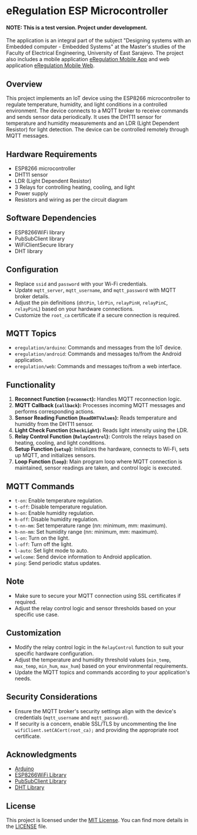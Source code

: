 # eRegulation ESP Microcontroller
#### NOTE: This is a test version. Project under development. 
The application is an integral part of the subject "Designing systems with an Embedded computer - Embedded Systems" at the Master's studies of the Faculty of Electrical Engineering, University of East Sarajevo. The project also includes a mobile application [eRegulation Mobile App](https://github.com/vascabarkapa/eregulation-mobile) and web application [eRegulation Mobile Web](https://github.com/vascabarkapa/eregulation-web).

## Overview
This project implements an IoT device using the ESP8266 microcontroller to regulate temperature, humidity, and light conditions in a controlled environment. The device connects to a MQTT broker to receive commands and sends sensor data periodically. It uses the DHT11 sensor for temperature and humidity measurements and an LDR (Light Dependent Resistor) for light detection. The device can be controlled remotely through MQTT messages.
## Hardware Requirements
- ESP8266 microcontroller
- DHT11 sensor
- LDR (Light Dependent Resistor)
- 3 Relays for controlling heating, cooling, and light
- Power supply
- Resistors and wiring as per the circuit diagram

## Software Dependencies
- ESP8266WiFi library
- PubSubClient library
- WiFiClientSecure library
- DHT library

## Configuration
- Replace `ssid` and `password` with your Wi-Fi credentials.
- Update `mqtt_server`, `mqtt_username`, and `mqtt_password` with MQTT broker details.
- Adjust the pin definitions (`dhtPin`, `ldrPin`, `relayPinH`, `relayPinC`, `relayPinL`) based on your hardware connections.
- Customize the `root_ca` certificate if a secure connection is required.

## MQTT Topics
- `eregulation/arduino`: Commands and messages from the IoT device.
- `eregulation/android`: Commands and messages to/from the Android application.
- `eregulation/web`: Commands and messages to/from a web interface.

## Functionality
1. **Reconnect Function (`reconnect`):** Handles MQTT reconnection logic.
2. **MQTT Callback (`callback`):** Processes incoming MQTT messages and performs corresponding actions.
3. **Sensor Reading Function (`ReadDHTValues`):** Reads temperature and humidity from the DHT11 sensor.
4. **Light Check Function (`CheckLight`):** Reads light intensity using the LDR.
5. **Relay Control Function (`RelayControl`):** Controls the relays based on heating, cooling, and light conditions.
6. **Setup Function (`setup`):** Initializes the hardware, connects to Wi-Fi, sets up MQTT, and initializes sensors.
7. **Loop Function (`loop`):** Main program loop where MQTT connection is maintained, sensor readings are taken, and control logic is executed.

## MQTT Commands
- `t-on`: Enable temperature regulation.
- `t-off`: Disable temperature regulation.
- `h-on`: Enable humidity regulation.
- `h-off`: Disable humidity regulation.
- `t-nn-mm`: Set temperature range (nn: minimum, mm: maximum).
- `h-nn-mm`: Set humidity range (nn: minimum, mm: maximum).
- `l-on`: Turn on the light.
- `l-off`: Turn off the light.
- `l-auto`: Set light mode to auto.
- `welcome`: Send device information to Android application.
- `ping`: Send periodic status updates.

## Note
- Make sure to secure your MQTT connection using SSL certificates if required.
- Adjust the relay control logic and sensor thresholds based on your specific use case.

## Customization
- Modify the relay control logic in the `RelayControl` function to suit your specific hardware configuration.
- Adjust the temperature and humidity threshold values (`min_temp`, `max_temp`, `min_hum`, `max_hum`) based on your environmental requirements.
- Update the MQTT topics and commands according to your application's needs.

## Security Considerations
- Ensure the MQTT broker's security settings align with the device's credentials (`mqtt_username` and `mqtt_password`).
- If security is a concern, enable SSL/TLS by uncommenting the line `wifiClient.setCACert(root_ca);` and providing the appropriate root certificate.

## Acknowledgments

- [Arduino](https://www.arduino.cc/)
- [ESP8266WiFi Library](https://github.com/esp8266/Arduino)
- [PubSubClient Library](https://github.com/knolleary/pubsubclient)
- [DHT Library](https://github.com/adafruit/DHT-sensor-library)

## License

This project is licensed under the [MIT License](LICENSE). You can find more details in the [LICENSE](LICENSE) file.
